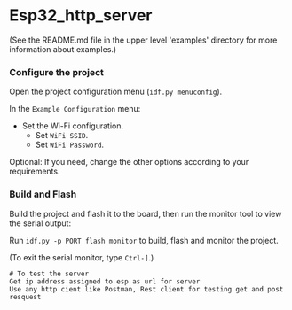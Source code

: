 # Esp32_http_server

(See the README.md file in the upper level 'examples' directory for more information about examples.)

### Configure the project

Open the project configuration menu (`idf.py menuconfig`). 

In the `Example Configuration` menu:

* Set the Wi-Fi configuration.
    * Set `WiFi SSID`.
    * Set `WiFi Password`.

Optional: If you need, change the other options according to your requirements.

### Build and Flash

Build the project and flash it to the board, then run the monitor tool to view the serial output:

Run `idf.py -p PORT flash monitor` to build, flash and monitor the project.

(To exit the serial monitor, type ``Ctrl-]``.)

```
# To test the server
Get ip address assigned to esp as url for server
Use any http cient like Postman, Rest client for testing get and post resquest
